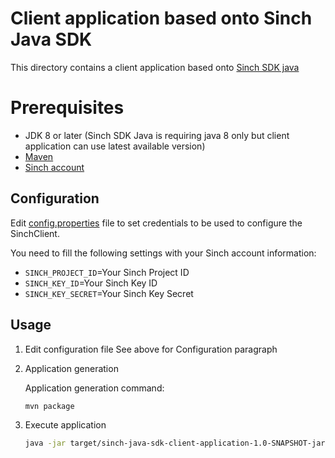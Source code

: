 # Client application based onto Sinch Java SDK

This directory contains a client application based onto [Sinch SDK java](https://github.com/sinch/sinch-sdk-java)

# Prerequisites

- JDK 8 or later (Sinch SDK Java is requiring java 8 only but client application can use latest available version)
- [Maven](https://maven.apache.org/)
- [Sinch account](https://dashboard.sinch.com)

## Configuration

Edit [config.properties](src/main/resources/config.properties) file to set credentials to be used to configure the SinchClient.

You need to fill the following settings with your Sinch account information:
- `SINCH_PROJECT_ID`=Your Sinch Project ID
- `SINCH_KEY_ID`=Your Sinch Key ID
- `SINCH_KEY_SECRET`=Your Sinch Key Secret

## Usage

1. Edit configuration file
See above for Configuration paragraph

2. Application generation

   Application generation command:
   ```sh
   mvn package
   ```
3. Execute application
   ```sh
   java -jar target/sinch-java-sdk-client-application-1.0-SNAPSHOT-jar-with-dependencies.jar
   ```
